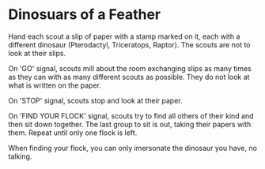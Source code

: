 
# Dinosuars of a Feather

Hand each scout a slip of paper with a stamp marked on it, each with a different dinosaur (Pterodactyl, Triceratops, Raptor). The scouts are not to look at their slips.

On 'GO' signal, scouts mill about the room exchanging slips as many times as they can with as many different scouts as possible. They do not look at what is written on the paper.

On 'STOP' signal, scouts stop and look at their paper.

On 'FIND YOUR FLOCK' signal, scouts try to find all others of their kind and then sit down together. The last group to sit is out, taking their papers with them.
Repeat until only one flock is left.

When finding your flock, you can only imersonate the dinosaur you have, no talking.

